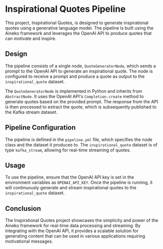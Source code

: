 # Inspirational Quotes Pipeline

This project, Inspirational Quotes, is designed to generate inspirational quotes using a generative language model. The pipeline is built using the Aineko framework and leverages the OpenAI API to produce quotes that can motivate and inspire.

## Design

The pipeline consists of a single node, `QuoteGeneratorNode`, which sends a prompt to the OpenAI API to generate an inspirational quote. The node is configured to receive a prompt and produce a quote as output to the `inspirational_quote` dataset.

The `QuoteGeneratorNode` is implemented in Python and inherits from `AbstractNode`. It uses the OpenAI API's `Completion.create` method to generate quotes based on the provided prompt. The response from the API is then processed to extract the quote, which is subsequently published to the Kafka stream dataset.

## Pipeline Configuration

The pipeline is defined in the `pipeline.yml` file, which specifies the node class and the dataset it produces to. The `inspirational_quote` dataset is of type `kafka_stream`, allowing for real-time streaming of quotes.

## Usage

To use the pipeline, ensure that the OpenAI API key is set in the environment variables as `OPENAI_API_KEY`. Once the pipeline is running, it will continuously generate and stream inspirational quotes to the `inspirational_quote` dataset.

## Conclusion

The Inspirational Quotes project showcases the simplicity and power of the Aineko framework for real-time data processing and streaming. By integrating with the OpenAI API, it provides a scalable solution for generating content that can be used in various applications requiring motivational messages.